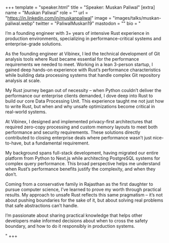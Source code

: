 +++
template = "speaker.html"
title = "Speaker: Muskan Paliwal"
[extra]
  name = "Muskan Paliwal"
  role = "" 
  url = "https://in.linkedin.com/in/muskanpaliwal"
  image = "images/talks/muskan-paliwal.webp"
  twitter = "PaliwalMuskan19"
  mastodon = ""
  bio = "<p>I’m a founding engineer with 3+ years of intensive Rust experience in production environments, specializing in performance-critical systems and enterprise-grade solutions.</p><p>As the founding engineer at Vibinex, I led the technical development of Git analysis tools where Rust became essential for the performance requirements we needed to meet. Working in a lean 3-person startup, I gained deep hands-on experience with Rust’s performance characteristics while building data processing systems that handle complex Git repository analysis at scale.</p><p>My Rust journey began out of necessity – when Python couldn’t deliver the performance our enterprise clients demanded, I dove deep into Rust to build our core Data Processing Unit. This experience taught me not just how to write Rust, but when and why unsafe optimizations become critical in real-world systems.</p><p>At Vibinex, I designed and implemented privacy-first architectures that required zero-copy processing and custom memory layouts to meet both performance and security requirements. These solutions directly contributed to closing enterprise deals where performance wasn’t just nice-to-have, but a fundamental requirement.</p><p>My background spans full-stack development, having migrated our entire platform from Python to Next.js while architecting PostgreSQL systems for complex query performance. This broad perspective helps me understand when Rust’s performance benefits justify the complexity, and when they don’t.</p><p>Coming from a conservative family in Rajasthan as the first daughter to pursue computer science, I’ve learned to prove my worth through practical results. My approach to unsafe Rust reflects this same pragmatism – it’s not about pushing boundaries for the sake of it, but about solving real problems that safe abstractions can’t handle.</p><p>I’m passionate about sharing practical knowledge that helps other developers make informed decisions about when to cross the safety boundary, and how to do it responsibly in production systems.</p>"
+++
